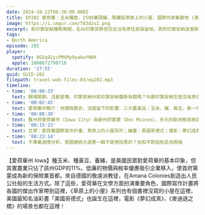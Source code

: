 ```yaml
---
date: 2024-10-12T06:30:00.000Z
title: EP202 愛荷華：玉米糧倉，2500萬頭豬，隱藏版草原上的小屋，國際作家集散地 (美國放大鏡#13)
image: https://i.imgur.com/T83dzsI.png
excerpt: 和印第安納瓊斯無關，名叫印第安那但完全沒有原住民保留地。首府印第安納波里斯是三大汽車賽事之一Indy 500每年舉辦的地點，往東南一點的哥倫布匯集了多位普立茲克獎建築大師的作品，這個州也許沒我們以為的那麼平凡。
tags:
- North America
episode: 202
player:
  spotify: 0G5q92ycPMXMy9yakoYN0X
  apple: 1000672790710
duration: '27:55'
guid: GUID-202
filepath: travel-wok-files-03/ep202.mp3
timeline:
- time: '00:00:33'
  text: 開場閒聊，活動宣傳，印第安納州和印第安納瓊斯有關嗎？叫做印第安納怎麼沒有原住民？
- time: '00:02:45'
  text: 愛荷華州簡介：地理與歷史，法國留下的影響，三大農產品：玉米、豬、黃豆，新一代保險業首都
- time: '00:08:30'
  text: 舊州府愛荷華市（Iowa City）與新州府第蒙（Des Moines），多元的歐洲移民根源
- time: '00:15:23'
  text: 文學：愛荷華國際寫作計畫、草原上的小屋系列；繪畫：美國哥德式；電影：夢幻成真、麥迪遜之橋
- time: '00:23:14'
  text: 不專業選情分析，美國總統大選第一戰不是用投票的？從和平對話到走向極端
---
```

【愛荷華州 Iowa】種玉米、種黃豆、養豬，是美國民眾對愛荷華的基本印象，但其實農業只佔了該州GDP的11%。低廉的物價與稅率優惠吸引企業移入，使首府第蒙成為新的保險業首都。來自德國的敬虔派教徒，在Amana Colonies創造出人民公社般的生活方式。除了這些，愛荷華在文學方面扮演重要角色，國際寫作計畫將各國的傑出作家帶到這裡，《草原上的小屋》系列也有個書裡沒寫的小屋在這裡，美國最知名油彩畫「美國哥德式」也誕生在這裡，電影《夢幻成真》、《麥迪遜之橋》的場景也都在這裡！

